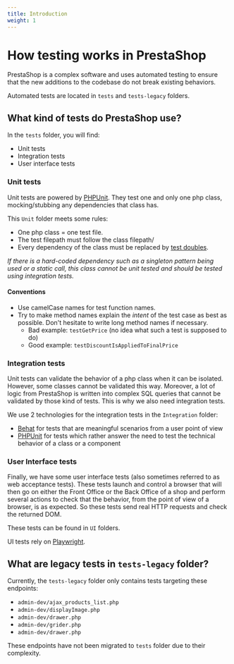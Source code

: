 ```yaml
---
title: Introduction
weight: 1
---
```


# How testing works in PrestaShop

PrestaShop is a complex software and uses automated testing to ensure that the new additions to the codebase do not break existing behaviors.

Automated tests are located in `tests` and `tests-legacy` folders.

## What kind of tests do PrestaShop use?

In the `tests` folder, you will find:

- Unit tests
- Integration tests
- User interface tests

### Unit tests

Unit tests are powered by [PHPUnit][1]. They test one and only one php class, mocking/stubbing any dependencies that class has.

This `Unit` folder meets some rules:

- One php class = one test file.
- The test filepath must follow the class filepath/
- Every dependency of the class must be replaced by [test doubles][2].

*If there is a hard-coded dependency such as a singleton pattern being used
or a static call, this class cannot be unit tested and should be tested using
integration tests.*

#### Conventions

- Use camelCase names for test function names.
- Try to make method names explain the *intent* of the test case as best as possible. Don't hesitate to write long method names if necessary.
	- Bad example: `testGetPrice` (no idea what such a test is supposed to do)
	- Good example: `testDiscountIsAppliedToFinalPrice`

### Integration tests

Unit tests can validate the behavior of a php class when it can be isolated.
However, some classes cannot be validated this way. Moreover, a lot of logic from PrestaShop is written into complex SQL queries that cannot be validated by those kind of tests. This is why we also need integration tests.

We use 2 technologies for the integration tests in the `Integration` folder:

- [Behat][3] for tests that are meaningful scenarios from a user point of view
- [PHPUnit][1] for tests which rather answer the need to test the technical behavior of a class or a component

### User Interface tests

Finally, we have some user interface tests (also sometimes referred to as web acceptance tests). These tests launch and control a browser that will then go on either the Front Office or the Back Office of a shop and perform several actions to check that the behavior, from the point of view of a browser, is as expected. So these tests send real HTTP requests and check the returned DOM.

These tests can be found in `UI` folders.

UI tests rely on [Playwright][4].

## What are legacy tests in `tests-legacy` folder?

Currently, the `tests-legacy` folder only contains tests targeting these endpoints: 
* `admin-dev/ajax_products_list.php`
* `admin-dev/displayImage.php`
* `admin-dev/drawer.php`
* `admin-dev/grider.php`
* `admin-dev/drawer.php`

These endpoints have not been migrated to `tests` folder due to their complexity.

[1]: https://phpunit.de/
[2]: https://martinfowler.com/articles/mocksArentStubs.html#TheDifferenceBetweenMocksAndStubs
[3]: https://behat.org/en/latest/
[4]: https://github.com/microsoft/playwright/
